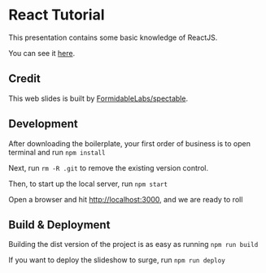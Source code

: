 # React Tutorial

This presentation contains some basic knowledge of ReactJS.

You can see it [here](https://react-tutorial.surge.sh).

## Credit
This web slides is built by [FormidableLabs/spectable](https://github.com/FormidableLabs/spectacle).

## Development

After downloading the boilerplate, your first order of business is to open terminal and run `npm install`

Next, run `rm -R .git` to remove the existing version control.

Then, to start up the local server, run `npm start`

Open a browser and hit [http://localhost:3000](http://localhost:3000), and we are ready to roll

## Build & Deployment

Building the dist version of the project is as easy as running `npm run build`

If you want to deploy the slideshow to surge, run `npm run deploy`
